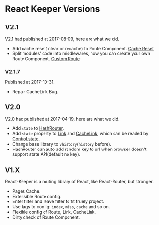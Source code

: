 # React Keeper Versions

## V2.1
V2.1 had published at 2017-08-09, here are what we did.  
- Add cache reset( clear or recache) to Route Component. [Cache Reset](PageCache.md)
- Split modules' code into middlewares, now you can create your own Route Component. [Custom Route](CustomRoute.md)

### V2.1.7
Published at 2017-10-31.
- Repair CacheLink Bug.

## V2.0
V2.0 had published at 2017-04-19, here are what we did.  
- Add `state` to [HashRouter](Router.md).
- Add `state` property to [Link](Link.md) and [CacheLink](CacheLink.md), which can be readed by [Control.state](Control.md).
- Change base library to `vhistory`(`history` before).
- HashRouter can auto add random key to url when browser doesn't support state API(default no key).

## V1.X
React-Keeper is a routing library of React, like React-Router, but stronger.  
- Pages Cache.
- Extensible Route config.
- Enter filter and leave filter to fit truely project.
- Use tags to config: `index`, `miss`, `cache` and so on.
- Flexible config of Route, Link, CacheLink.
- Dirty check of Route Component.

